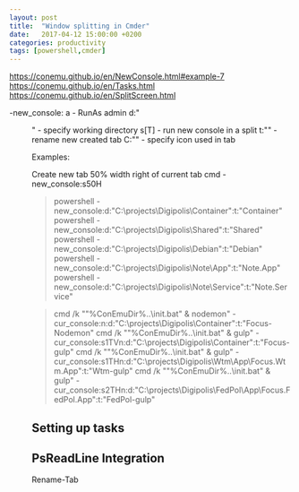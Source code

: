 ```yaml
---
layout: post
title:  "Window splitting in Cmder"
date:   2017-04-12 15:00:00 +0200
categories: productivity
tags: [powershell,cmder]
---
```



https://conemu.github.io/en/NewConsole.html#example-7
https://conemu.github.io/en/Tasks.html
https://conemu.github.io/en/SplitScreen.html


-new_console:
a - RunAs admin
d:"<dir>" - specify working directory
s[<SplitTab>T][<Percents>](H|V) - run new console in a split
t:"<tabname>" - rename new created tab
C:"<iconfile>" - specify icon used in tab

Examples:

Create new tab 50% width right of current tab
cmd -new_console:s50H



>powershell -new_console:d:"C:\projects\Digipolis\Container":t:"Container"
powershell -new_console:d:"C:\projects\Digipolis\Shared":t:"Shared"
powershell -new_console:d:"C:\projects\Digipolis\Debian":t:"Debian"
powershell -new_console:d:"C:\projects\Digipolis\Note\App":t:"Note.App"
powershell -new_console:d:"C:\projects\Digipolis\Note\Service":t:"Note.Service"


>cmd /k ""%ConEmuDir%\..\init.bat" & nodemon" -cur_console:n:d:"C:\projects\Digipolis\Container":t:"Focus-Nodemon"
cmd /k ""%ConEmuDir%\..\init.bat" & gulp" -cur_console:s1TVn:d:"C:\projects\Digipolis\Container":t:"Focus-gulp"
cmd /k ""%ConEmuDir%\..\init.bat" & gulp" -cur_console:s1THn:d:"C:\projects\Digipolis\Wtm\App\Focus.Wtm.App":t:"Wtm-gulp"
cmd /k ""%ConEmuDir%\..\init.bat" & gulp" -cur_console:s2THn:d:"C:\projects\Digipolis\FedPol\App\Focus.FedPol.App":t:"FedPol-gulp"


Setting up tasks
----------------


PsReadLine Integration
----------------------

Rename-Tab